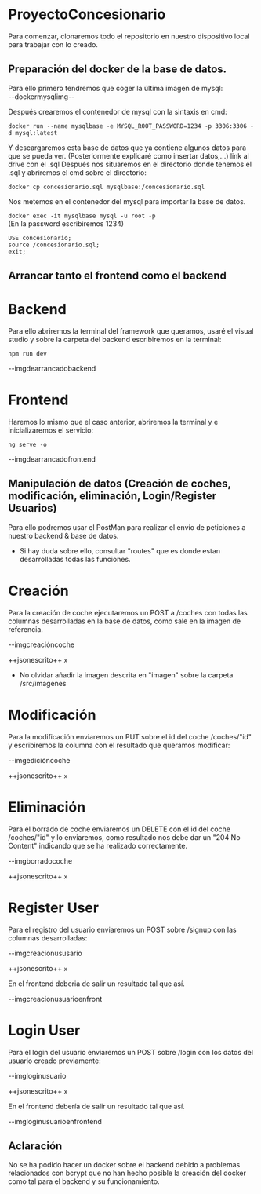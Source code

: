 # ProyectoConcesionario
Para comenzar, clonaremos todo el repositorio en nuestro dispositivo local para trabajar con lo creado.

 ## Preparación del docker de la base de datos.
 
 Para ello primero tendremos que coger la última imagen de mysql:  
 --dockermysqlimg--
 
Después crearemos el contenedor de mysql con la sintaxis en cmd:  

  `docker run --name mysqlbase -e MYSQL_ROOT_PASSWORD=1234 -p 3306:3306 -d mysql:latest`

Y descargaremos esta base de datos que ya contiene algunos datos para que se pueda ver. (Posteriormente explicaré como insertar datos,...)
link al drive con el .sql
Después nos situaremos en el directorio donde tenemos el .sql y abriremos el cmd sobre el directorio:    
 
  `docker cp concesionario.sql mysqlbase:/concesionario.sql`  
  
Nos metemos en el contenedor del mysql para importar la base de datos.    

 `docker exec -it mysqlbase mysql -u root -p`   
 (En la password escribiremos 1234)  

 ```CREATE DATABASE concesionario;
 USE concesionario;
 source /concesionario.sql;
 exit;
```

## Arrancar tanto el frontend como el backend


# Backend
Para ello abriremos la terminal del framework que queramos, usaré el visual studio y sobre la carpeta del backend escribiremos en la terminal:  

`npm run dev`
  
--imgdearrancadobackend


# Frontend
Haremos lo mismo que el caso anterior, abriremos la terminal y e inicializaremos el servicio:  

`ng serve -o`
  
--imgdearrancadofrontend


## Manipulación de datos (Creación de coches, modificación, eliminación, Login/Register Usuarios)

Para ello podremos usar el PostMan para realizar el envío de peticiones a nuestro backend & base de datos.
* Si hay duda sobre ello, consultar "routes" que es donde estan desarrolladas todas las funciones.


# Creación
Para la creación de coche ejecutaremos un POST a /coches con todas las columnas desarrolladas en la base de datos, como sale en la imagen de referencia.  

--imgcreacióncoche  

++jsonescrito++
``` x ```  
* No olvidar añadir la imagen descrita en "imagen" sobre la carpeta /src/imagenes


# Modificación
Para la modificación enviaremos un PUT sobre el id del coche /coches/"id" y escribiremos la columna con el resultado que queramos modificar:  

--imgedicióncoche  

++jsonescrito++
``` x ```  


# Eliminación
Para el borrado de coche enviaremos un DELETE con el id del coche /coches/"id" y lo enviaremos, como resultado nos debe dar un "204 No Content" indicando que se ha realizado correctamente.  

--imgborradocoche  

++jsonescrito++
``` x ```


# Register User
Para el registro del usuario enviaremos un POST sobre /signup con las columnas desarrolladas:  

--imgcreacionususario  

++jsonescrito++
``` x ```

En el frontend deberia de salir un resultado tal que así.  

--imgcreacionusuarioenfront


# Login User 
Para el login del usuario enviaremos un POST sobre /login con los datos del usuario creado previamente:  

--imgloginusuario  

++jsonescrito++
``` x ```

En el frontend debería de salir un resultado tal que así.  

--imgloginusuarioenfrontend


## Aclaración

No se ha podido hacer un docker sobre el backend debido a problemas relacionados con bcrypt que no han hecho posible la creación del docker como tal para el backend y su funcionamiento.
